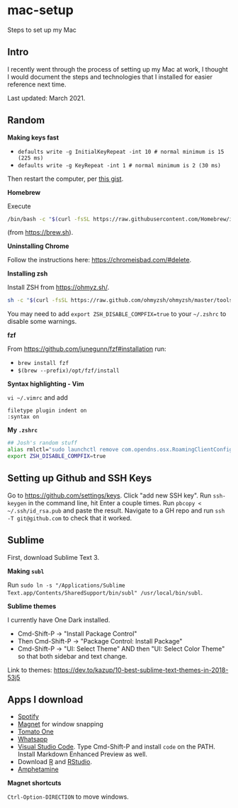 # mac-setup
Steps to set up my Mac


## Intro
I recently went through the process of setting up my Mac at work, I thought I would document the steps and technologies that I installed for easier reference next time. 

Last updated: March 2021.


## Random

**Making keys fast**

* `defaults write -g InitialKeyRepeat -int 10 # normal minimum is 15 (225 ms)`
* `defaults write -g KeyRepeat -int 1 # normal minimum is 2 (30 ms)` 

Then restart the computer, per [this gist](https://gist.github.com/hofmannsven/ff21749b0e6afc50da458bebbd9989c5). 

**Homebrew**

Execute  

```bash
/bin/bash -c "$(curl -fsSL https://raw.githubusercontent.com/Homebrew/install/HEAD/install.sh)"
``` 

(from https://brew.sh). 


**Uninstalling Chrome**

Follow the instructions here: https://chromeisbad.com/#delete. 


**Installing zsh**

Install ZSH from https://ohmyz.sh/. 

```bash
sh -c "$(curl -fsSL https://raw.github.com/ohmyzsh/ohmyzsh/master/tools/install.sh)"
```

You may need to add `export ZSH_DISABLE_COMPFIX=true` to your `~/.zshrc` to disable some warnings. 


**fzf**

From https://github.com/junegunn/fzf#installation run:

* `brew install fzf`
* `$(brew --prefix)/opt/fzf/install`


**Syntax highlighting - Vim**

`vi ~/.vimrc` and add 

```vim
filetype plugin indent on
:syntax on
```

**My `.zshrc`**

```bash
## Josh's random stuff
alias rmlctl="sudo launchctl remove com.opendns.osx.RoamingClientConfigUpdater"
export ZSH_DISABLE_COMPFIX=true
```

## Setting up Github and SSH Keys

Go to https://github.com/settings/keys. Click "add new SSH key". Run `ssh-keygen` in the command line, hit Enter a couple times. Run `pbcopy < ~/.ssh/id_rsa.pub` and paste the result. Navigate to a GH repo and run `ssh -T git@github.com` to check that it worked. 




## Sublime

First, download Sublime Text 3. 

**Making `subl`**

Run `sudo ln -s "/Applications/Sublime Text.app/Contents/SharedSupport/bin/subl" /usr/local/bin/subl`. 


**Sublime themes**

I currently have One Dark installed. 

* Cmd-Shift-P -> "Install Package Control"
* Then Cmd-Shift-P -> "Package Control: Install Package"
* Cmd-Shift-P -> "UI: Select Theme" AND then "UI: Select Color Theme" so that both sidebar and text change. 

Link to themes: https://dev.to/kazup/10-best-sublime-text-themes-in-2018-53j5


## Apps I download

* [Spotify](https://www.spotify.com/us/download/other/)
* [Magnet](https://apps.apple.com/us/app/magnet/id441258766?mt=12) for window snapping
* [Tomato One](http://rinik.net/pomodoro/)
* [Whatsapp](https://www.whatsapp.com/download/)
* [Visual Studio Code](https://code.visualstudio.com/download). Type Cmd-Shift-P and install `code` on the PATH. Install Markdown Enhanced Preview as well. 
* Download [R](https://cran.r-project.org/) and [RStudio](https://rstudio.com/products/rstudio/download/#download). 
* [Amphetamine](https://apps.apple.com/us/app/amphetamine/id937984704?mt=12)

**Magnet shortcuts**

`Ctrl-Option-DIRECTION` to move windows. 





